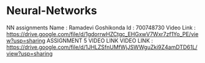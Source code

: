 # Neural-Networks
NN assignments
Name : Ramadevi Goshikonda
Id : 700748730
Video Link : https://drive.google.com/file/d/1gdorrwHZCtgc_EHGxwV7Wxr7zf1Yo_PE/view?usp=sharing
ASSIGNMENT 5 VIDEO LINK 
VIDEO LINK : https://drive.google.com/file/d/1JHLZSfnUMfWjJSWWguZki9Z4amDTD61L/view?usp=sharing
